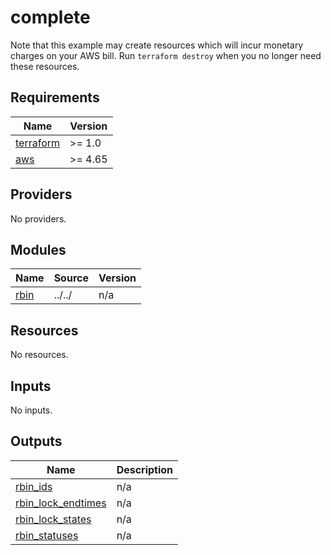 # complete

Note that this example may create resources which will incur monetary charges on your AWS bill. Run `terraform destroy` when you no longer need these resources.

<!-- BEGINNING OF PRE-COMMIT-TERRAFORM DOCS HOOK -->
## Requirements

| Name | Version |
|------|---------|
| <a name="requirement_terraform"></a> [terraform](#requirement\_terraform) | >= 1.0 |
| <a name="requirement_aws"></a> [aws](#requirement\_aws) | >= 4.65 |

## Providers

No providers.

## Modules

| Name | Source | Version |
|------|--------|---------|
| <a name="module_rbin"></a> [rbin](#module\_rbin) | ../../ | n/a |

## Resources

No resources.

## Inputs

No inputs.

## Outputs

| Name | Description |
|------|-------------|
| <a name="output_rbin_ids"></a> [rbin\_ids](#output\_rbin\_ids) | n/a |
| <a name="output_rbin_lock_endtimes"></a> [rbin\_lock\_endtimes](#output\_rbin\_lock\_endtimes) | n/a |
| <a name="output_rbin_lock_states"></a> [rbin\_lock\_states](#output\_rbin\_lock\_states) | n/a |
| <a name="output_rbin_statuses"></a> [rbin\_statuses](#output\_rbin\_statuses) | n/a |
<!-- END OF PRE-COMMIT-TERRAFORM DOCS HOOK -->
